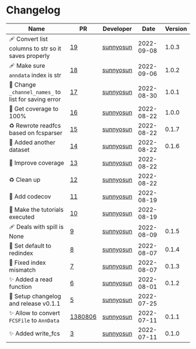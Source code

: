 # Changelog

<!-- prettier-ignore -->
Name | PR | Developer | Date | Version
--- | --- | --- | --- | ---
🩹 Convert list columns to str so it saves properly | [19](https://github.com/laminlabs/readfcs/pull/19) | [sunnyosun](https://github.com/sunnyosun) | 2022-09-08 | 1.0.3
🩹 Make sure `anndata` index is str | [18](https://github.com/laminlabs/readfcs/pull/18) | [sunnyosun](https://github.com/sunnyosun) | 2022-09-06 | 1.0.2
🐛 Change `_channel_names_` to list for saving error | [17](https://github.com/laminlabs/readfcs/pull/17) | [sunnyosun](https://github.com/sunnyosun) | 2022-08-30 | 1.0.1
🎨 Get coverage to 100% | [16](https://github.com/laminlabs/readfcs/pull/16) | [sunnyosun](https://github.com/sunnyosun) | 2022-08-22 | 1.0.0
♻️ Rewrote readfcs based on fcsparser | [15](https://github.com/laminlabs/readfcs/pull/15) | [sunnyosun](https://github.com/sunnyosun) | 2022-08-22 | 0.1.7
🍱 Added another dataset | [14](https://github.com/laminlabs/readfcs/pull/14) | [sunnyosun](https://github.com/sunnyosun) | 2022-08-22 | 0.1.6
🎨 Improve coverage | [13](https://github.com/laminlabs/readfcs/pull/13) | [sunnyosun](https://github.com/sunnyosun) | 2022-08-22 |
♻️ Clean up | [12](https://github.com/laminlabs/readfcs/pull/12) | [sunnyosun](https://github.com/sunnyosun) | 2022-08-22 |
👷 Add codecov | [11](https://github.com/laminlabs/readfcs/pull/11) | [sunnyosun](https://github.com/sunnyosun) | 2022-08-19 |
📝 Make the tutorials executed | [10](https://github.com/laminlabs/readfcs/pull/10) | [sunnyosun](https://github.com/sunnyosun) | 2022-08-19 |
🩹 Deals with spill is None | [9](https://github.com/laminlabs/readfcs/pull/9) | [sunnyosun](https://github.com/sunnyosun) | 2022-08-09 | 0.1.5
🎨 Set default to redindex | [8](https://github.com/laminlabs/readfcs/pull/8) | [sunnyosun](https://github.com/sunnyosun) | 2022-08-07 | 0.1.4
🎨 Fixed index mismatch | [7](https://github.com/laminlabs/readfcs/pull/7) | [sunnyosun](https://github.com/sunnyosun) | 2022-08-07 | 0.1.3
✨ Added a read function | [6](https://github.com/laminlabs/readfcs/pull/6) | [sunnyosun](https://github.com/sunnyosun) | 2022-08-01 | 0.1.2
🔖 Setup changelog and release v0.1.1 | [5](https://github.com/laminlabs/readfcs/pull/5) | [sunnyosun](https://github.com/sunnyosun) | 2022-07-25 |
✨ Allow to convert `FCSFile` to `AnnData` | [1380806](https://github.com/laminlabs/readfcs/commit/f883805feec636a5b160fe57f7b279fa292652a2) | [sunnyosun](https://github.com/sunnyosun) | 2022-07-11 | 0.1.1
✨ Added write_fcs | [3](https://github.com/laminlabs/readfcs/pull/3) | [sunnyosun](https://github.com/sunnyosun) | 2022-07-11 | 0.1.0
